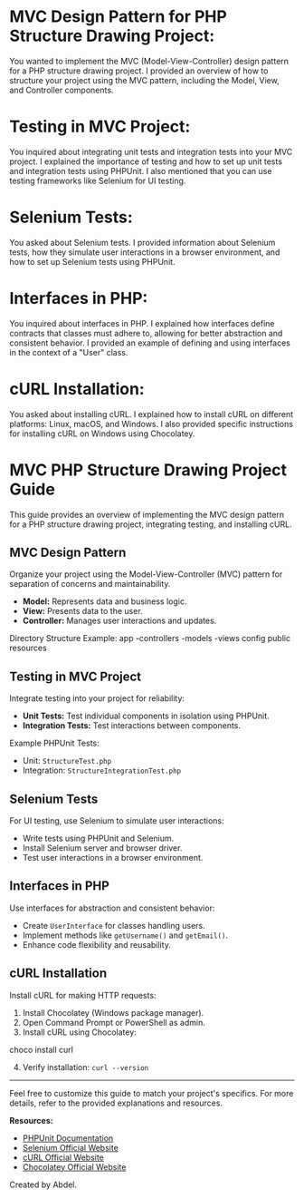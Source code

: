 # MVC Design Pattern for PHP Structure Drawing Project:
You wanted to implement the MVC (Model-View-Controller) design pattern for a PHP structure drawing project. I provided an overview of how to structure your project using the MVC pattern, including the Model, View, and Controller components.

# Testing in MVC Project:
You inquired about integrating unit tests and integration tests into your MVC project. I explained the importance of testing and how to set up unit tests and integration tests using PHPUnit. I also mentioned that you can use testing frameworks like Selenium for UI testing.

# Selenium Tests:
You asked about Selenium tests. I provided information about Selenium tests, how they simulate user interactions in a browser environment, and how to set up Selenium tests using PHPUnit.

# Interfaces in PHP:
You inquired about interfaces in PHP. I explained how interfaces define contracts that classes must adhere to, allowing for better abstraction and consistent behavior. I provided an example of defining and using interfaces in the context of a "User" class.

# cURL Installation:
You asked about installing cURL. I explained how to install cURL on different platforms: Linux, macOS, and Windows. I also provided specific instructions for installing cURL on Windows using Chocolatey.




# MVC PHP Structure Drawing Project Guide

This guide provides an overview of implementing the MVC design pattern for a PHP structure drawing project, integrating testing, and installing cURL.

## MVC Design Pattern

Organize your project using the Model-View-Controller (MVC) pattern for separation of concerns and maintainability.

- **Model:** Represents data and business logic.
- **View:** Presents data to the user.
- **Controller:** Manages user interactions and updates.

Directory Structure Example:
app
-controllers
-models
-views
config
public
resources


## Testing in MVC Project

Integrate testing into your project for reliability:

- **Unit Tests:** Test individual components in isolation using PHPUnit.
- **Integration Tests:** Test interactions between components.

Example PHPUnit Tests:
- Unit: `StructureTest.php`
- Integration: `StructureIntegrationTest.php`

## Selenium Tests

For UI testing, use Selenium to simulate user interactions:

- Write tests using PHPUnit and Selenium.
- Install Selenium server and browser driver.
- Test user interactions in a browser environment.

## Interfaces in PHP

Use interfaces for abstraction and consistent behavior:

- Create `UserInterface` for classes handling users.
- Implement methods like `getUsername()` and `getEmail()`.
- Enhance code flexibility and reusability.

## cURL Installation

Install cURL for making HTTP requests:

1. Install Chocolatey (Windows package manager).
2. Open Command Prompt or PowerShell as admin.
3. Install cURL using Chocolatey:

choco install curl

4. Verify installation: `curl --version`

---

Feel free to customize this guide to match your project's specifics. For more details, refer to the provided explanations and resources.

**Resources:**
- [PHPUnit Documentation](https://phpunit.de/documentation.html)
- [Selenium Official Website](https://www.selenium.dev/)
- [cURL Official Website](https://curl.se/)
- [Chocolatey Official Website](https://chocolatey.org/)

Created by Abdel.



